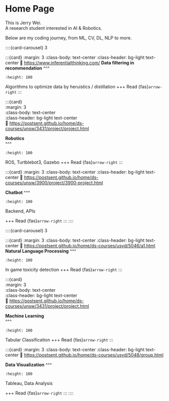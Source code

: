 # Home Page

This is Jerry Wei.   
A research student interested in AI & Robotics.

Below are my coding journey, from ML, CV, DL, NLP to more.

::::{card-carousel} 3

:::{card}
:margin: 3
:class-body: text-center
:class-header: bg-light text-center
:link: https://www.inferentialthinking.com/
**Data filtering in recommendation**
^^^
```{image} https://media.licdn.com/dms/image/C5612AQETZulmYBRx6A/article-cover_image-shrink_720_1280/0/1642504478034?e=2147483647&v=beta&t=2Rmr0onfLd0fP0FFervDfyEcLY19txAZQVUitK2t6Bo
:height: 100
```

Algorithms to optimize data by heruistics / distillation
+++
Read {fas}`arrow-right` 
:::  

:::{card}  
:margin: 3  
:class-body: text-center  
:class-header: bg-light text-center  
:link: https://postsent.github.io/home/ds-courses/unsw/3431/project/project.html  

**Robotics**  
^^^  
```{image} https://encrypted-tbn0.gstatic.com/images?q=tbn:ANd9GcSMHwLTudrJS8grEijdLxI-68x_hxETWXHzEg&s  
:height: 100
```

ROS, Turtblebot3, Gazebo
+++
Read {fas}`arrow-right`
:::  

:::{card}
:margin: 3
:class-body: text-center
:class-header: bg-light text-center
:link: https://postsent.github.io/home/ds-courses/unsw/3900/project/3900-project.html

**Chatbot**
^^^
```{image} https://encrypted-tbn0.gstatic.com/images?q=tbn:ANd9GcTA8P_wW-Gs3h8b0fyhnB4zBKCoHx_FmaggAA&s
:height: 100
```
Backend, APIs

+++
Read {fas}`arrow-right`
:::
::::  












::::{card-carousel} 3

:::{card}
:margin: 3
:class-body: text-center
:class-header: bg-light text-center
:link: https://postsent.github.io/home/ds-courses/usyd/5046/a1.html
**Natural Language Processing**
^^^
```{image} https://miro.medium.com/v2/resize:fit:1040/format:webp/1*NC990qGVdZlsvvOHEy27IQ.png
:height: 100
```

In game toxicity detection
+++
Read {fas}`arrow-right` 
:::  

:::{card}  
:margin: 3  
:class-body: text-center  
:class-header: bg-light text-center  
:link: https://postsent.github.io/home/ds-courses/unsw/3431/project/project.html  

**Machine Learning**  
^^^  
```{image} https://www.wordstream.com/wp-content/uploads/2021/07/machine-learning1-1.png
:height: 100
```

Tabular Classification
+++
Read {fas}`arrow-right`
:::  

:::{card}
:margin: 3
:class-body: text-center
:class-header: bg-light text-center
:link: https://postsent.github.io/home/ds-courses/usyd/5048/group.html

**Data Visualization**
^^^
```{image} https://assets.everspringpartners.com/dims4/default/8331f8a/2147483647/strip/true/crop/620x250+0+0/resize/1240x500!/format/webp/quality/90/?url=http%3A%2F%2Feverspring-brightspot.s3.us-east-1.amazonaws.com%2Fe4%2F2a%2Fe9a3904c4f17a084c100bbbb5eca%2Fdata-visualization-for-accountants-620x250.jpg
:height: 100
```
Tableau, Data Analysis

+++
Read {fas}`arrow-right`
:::
::::  